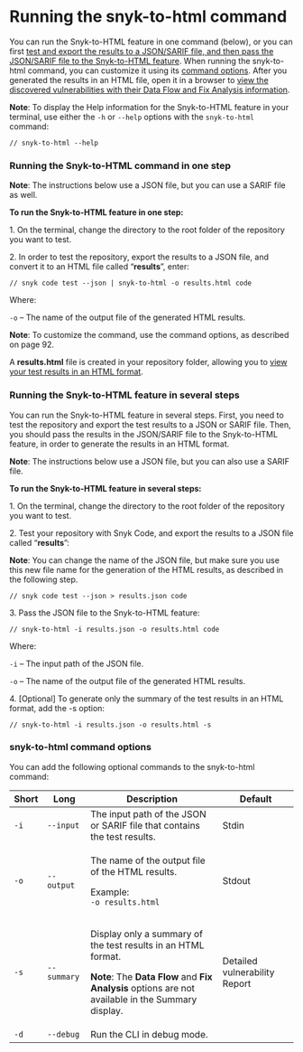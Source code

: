 # Running the snyk-to-html command

You can run the Snyk-to-HTML feature in one command (below), or you can first [test and export the results to a JSON/SARIF file, and then pass the JSON/SARIF file to the Snyk-to-HTML feature](running-the-snyk-to-html-command.md#running-the-snyk-to-html-feature-in-several-steps). When running the snyk-to-html command, you can customize it using its [command options](running-the-snyk-to-html-command.md#snyk-to-html-command-options). After you generated the results in an HTML file, open it in a browser to [view the discovered vulnerabilities with their Data Flow and Fix Analysis information](viewing-the-html-results.md).&#x20;

**Note**: To display the Help information for the Snyk-to-HTML feature in your terminal, use either the `-h` or `--help` options with the `snyk-to-html` command:&#x20;

```
// snyk-to-html --help
```

### **Running the Snyk-to-HTML command in one step**

**Note**: The instructions below use a JSON file, but you can use a SARIF file as well.

**To run the Snyk-to-HTML feature in one step:**

1\.    On the terminal, change the directory to the root folder of the repository you want to test.

2\.    In order to test the repository, export the results to a JSON file, and convert it to an HTML file called “**results**”, enter:

```
// snyk code test --json | snyk-to-html -o results.html code
```

Where:

`-o` – The name of the output file of the generated HTML results.

**Note**: To customize the command, use the command options, as described on page 92.

A **results.html** file is created in your repository folder, allowing you to [view your test results in an HTML format](viewing-the-html-results.md).

&#x20;&#x20;

### **Running the Snyk-to-HTML feature in several steps**

You can run the Snyk-to-HTML feature in several steps. First, you need to test the repository and export the test results to a JSON or SARIF file. Then, you should pass the results in the JSON/SARIF file to the Snyk-to-HTML feature, in order to generate the results in an HTML format.

**Note**: The instructions below use a JSON file, but you can also use a SARIF file.

**To run the Snyk-to-HTML feature in several steps:**

1\.  On the terminal, change the directory to the root folder of the repository you want to test.

2\.  Test your repository with Snyk Code, and export the results to a JSON file called “**results**”:

**Note**: You can change the name of the JSON file, but make sure you use this new file name for the generation of the HTML results, as described in the following step.

```
// snyk code test --json > results.json code
```

3\.  Pass the JSON file to the Snyk-to-HTML feature:

```
// snyk-to-html -i results.json -o results.html code
```

Where:

`-i` – The input path of the JSON file.

`-o` – The name of the output file of the generated HTML results.

4\.  \[Optional] To generate only the summary of the test results in an HTML format, add the -s option:

```
// snyk-to-html -i results.json -o results.html -s
```

### **snyk-to-html command options**

You can add the following optional commands to the snyk-to-html command:

| **Short** | **Long**    | **Description**                                                                                                                                                                                                      | **Default**                   |
| --------- | ----------- | -------------------------------------------------------------------------------------------------------------------------------------------------------------------------------------------------------------------- | ----------------------------- |
| `-i`      | `--input`   | The input path of the JSON or SARIF file that contains the test results.                                                                                                                                             | Stdin                         |
| `-o`      | `--output`  | <p>The name of the output file of the HTML results.</p><p>Example:<br><code>-o results.html</code></p>                                                                                                               | Stdout                        |
| `-s`      | `--summary` | <p>Display only a summary of the test results in an HTML format.</p><p><strong>Note</strong>: The <strong>Data Flow</strong> and <strong>Fix Analysis</strong> options are not available in the Summary display.</p> | Detailed vulnerability Report |
| `-d`      | `--debug`   | Run the CLI in debug mode.                                                                                                                                                                                           |                               |

### &#x20;
